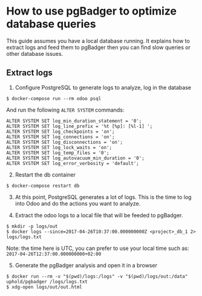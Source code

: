 <!--
This file has been generated with 'invoke project.sync'.
Do not modify. Any manual change will be lost.
-->
# How to use pgBadger to optimize database queries

This guide assumes you have a local database running.
It explains how to extract logs and feed them to pgBadger then you can find slow queries or other database issues.

## Extract logs

1. Configure PostgreSQL to generate logs to analyze, log in the database

  ```
  $ docker-compose run --rm odoo psql
  ```
  And run the following `ALTER SYSTEM` commands:

  ```
  ALTER SYSTEM SET log_min_duration_statement = '0';
  ALTER SYSTEM SET log_line_prefix = '%t [%p]: [%l-1] ';
  ALTER SYSTEM SET log_checkpoints = 'on';
  ALTER SYSTEM SET log_connections = 'on';
  ALTER SYSTEM SET log_disconnections = 'on';
  ALTER SYSTEM SET log_lock_waits = 'on';
  ALTER SYSTEM SET log_temp_files = '0';
  ALTER SYSTEM SET log_autovacuum_min_duration = '0';
  ALTER SYSTEM SET log_error_verbosity = 'default';
  ```

2. Restart the db container

  ```
  $ docker-compose restart db
  ```

3. At this point, PostgreSQL generates a lot of logs. This is the time to log into Odoo and do the actions you want to analyze.

4. Extract the odoo logs to a local file that will be feeded to pgBadger.

  ```
  $ mkdir -p logs/out
  $ docker logs --since=2017-04-26T10:37:00.000000000Z <project>_db_1 2> logs/logs.txt 
  ```
  Note: the time here is UTC, you can prefer to use your local time such as: `2017-04-26T12:37:00.000000000+02:00`

5. Generate the pgBadger analysis and open it in a browser

  ```
  $ docker run --rm -v "$(pwd)/logs:/logs" -v "$(pwd)/logs/out:/data" uphold/pgbadger /logs/logs.txt 
  $ xdg-open logs/out/out.html
  ```
